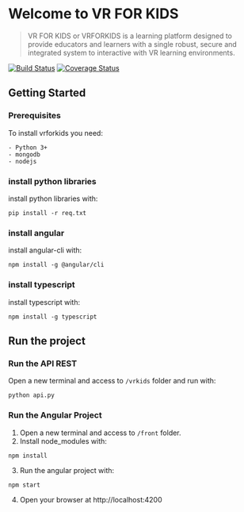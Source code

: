 # Welcome to VR FOR KIDS

> VR FOR KIDS or VRFORKIDS is a learning platform designed to provide
educators and learners with a single robust, secure and
integrated system to interactive with VR learning environments.
  
[![Build Status](https://travis-ci.org/utopicstudio/open_vrforkids.svg?branch=master)](https://travis-ci.org/utopicstudio/open_vrforkids)
[![Coverage Status](https://coveralls.io/repos/github/utopicstudio/open_vrforkids/badge.svg)](https://coveralls.io/github/utopicstudio/open_vrforkids)

## Getting Started

### Prerequisites

To install vrforkids you need:

```
- Python 3+
- mongodb
- nodejs
```
### install python libraries
install python libraries with:
```
pip install -r req.txt
```
### install angular
install angular-cli with:
```
npm install -g @angular/cli
```
### install typescript
install typescript with:
```
npm install -g typescript
```

## Run the project
### Run the API REST
Open a new terminal and access to `/vrkids` folder and run with:
```
python api.py
```

### Run the Angular Project
1. Open a new terminal and access to `/front` folder.
2. Install node_modules with:
```
npm install
```
3. Run the angular project with:
```
npm start
```
4. Open your browser at http://localhost:4200


